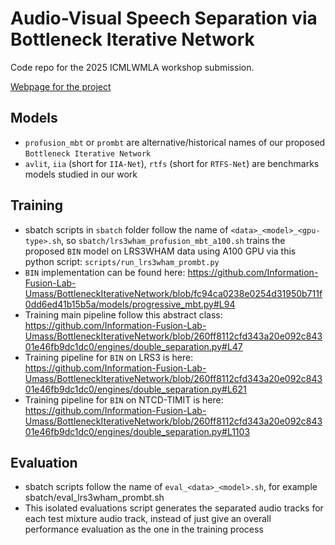 # Audio-Visual Speech Separation via Bottleneck Iterative Network
Code repo for the 2025 ICMLWMLA workshop submission. 

[Webpage for the project](https://stonezhng.github.io/projects/avssbin/)

## Models
 * `profusion_mbt` or `prombt` are alternative/historical names of our proposed `Bottleneck Iterative Network`
 * `avlit`, `iia` (short for `IIA-Net`), `rtfs` (short for `RTFS-Net`) are benchmarks models studied in our work

## Training
 * sbatch scripts in `sbatch` folder follow the name of `<data>_<model>_<gpu-type>.sh`, so `sbatch/lrs3wham_profusion_mbt_a100.sh` trains the proposed `BIN` model on LRS3WHAM data using A100 GPU via this python script:  `scripts/run_lrs3wham_prombt.py`
 * `BIN` implementation can be found here:  https://github.com/Information-Fusion-Lab-Umass/BottleneckIterativeNetwork/blob/fc94ca0238e0254d31950b711f0dd6ed41b15b5a/models/progressive_mbt.py#L94
 * Training main pipeline follow this abstract class: https://github.com/Information-Fusion-Lab-Umass/BottleneckIterativeNetwork/blob/260ff8112cfd343a20e092c84301e46fb9dc1dc0/engines/double_separation.py#L47
 * Training pipeline for `BIN` on LRS3 is here: https://github.com/Information-Fusion-Lab-Umass/BottleneckIterativeNetwork/blob/260ff8112cfd343a20e092c84301e46fb9dc1dc0/engines/double_separation.py#L621
 * Training pipeline for `BIN` on NTCD-TIMIT is here: https://github.com/Information-Fusion-Lab-Umass/BottleneckIterativeNetwork/blob/260ff8112cfd343a20e092c84301e46fb9dc1dc0/engines/double_separation.py#L1103


## Evaluation
 * sbatch scripts follow the name of `eval_<data>_<model>.sh`, for example sbatch/eval_lrs3wham_prombt.sh
 * This isolated evaluations script generates the separated audio tracks for each test mixture audio track, instead of just give an overall performance evaluation as the one in the training process
